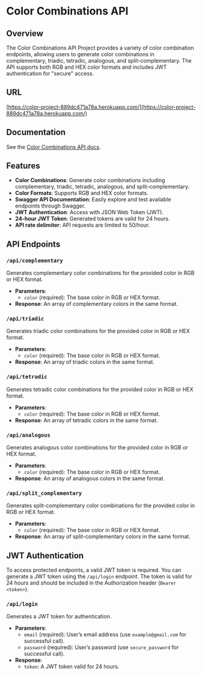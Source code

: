 # Color Combinations API

## Overview
The Color Combinations API Project provides a variety of color combination endpoints, allowing users to generate color combinations in complementary, triadic, tetradic, analogous, and split-complementary. The API supports both RGB and HEX color formats and includes JWT authentication for "secure" access.

## URL
[https://color-project-889dc471a78a.herokuapp.com/](https://color-project-889dc471a78a.herokuapp.com/)

## Documentation
See the [Color Combinations API docs](https://color-project-889dc471a78a.herokuapp.com/api-docs/index.html).

## Features
- **Color Combinations**: Generate color combinations including complementary, triadic, tetradic, analogous, and split-complementary.
- **Color Formats**: Supports RGB and HEX color formats.
- **Swagger API Documentation**: Easily explore and test available endpoints through Swagger.
- **JWT Authentication**: Access with JSON Web Token (JWT).
- **24-hour JWT Token**: Generated tokens are valid for 24 hours.
- **API rate delimiter**: API requests are limited to 50/hour.

## API Endpoints
### `/api/complementary`
Generates complementary color combinations for the provided color in RGB or HEX format.
- **Parameters**:
    - `color` (required): The base color in RGB or HEX format.
- **Response**: An array of complementary colors in the same format.

### `/api/triadic`
Generates triadic color combinations for the provided color in RGB or HEX format.
- **Parameters**:
    - `color` (required): The base color in RGB or HEX format.
- **Response**: An array of triadic colors in the same format.

### `/api/tetradic`
Generates tetradic color combinations for the provided color in RGB or HEX format.
- **Parameters**:
    - `color` (required): The base color in RGB or HEX format.
- **Response**: An array of tetradic colors in the same format.

### `/api/analogous`
Generates analogous color combinations for the provided color in RGB or HEX format.
- **Parameters**:
    - `color` (required): The base color in RGB or HEX format.
- **Response**: An array of analogous colors in the same format.

### `/api/split_complementary`
Generates split-complementary color combinations for the provided color in RGB or HEX format.
- **Parameters**:
    - `color` (required): The base color in RGB or HEX format.
- **Response**: An array of split-complementary colors in the same format.

## JWT Authentication
To access protected endpoints, a valid JWT token is required. You can generate a JWT token using the `/api/login` endpoint. The token is valid for 24 hours and should be included in the Authorization header (`Bearer <token>`).

### `/api/login`
Generates a JWT token for authentication.
- **Parameters**:  
  - `email` (required): User’s email address (use `example@gmail.com` for successful call).
  - `password` (required): User’s password (use `secure_password` for successful call).
- **Response**:  
  - `token`: A JWT token valid for 24 hours.